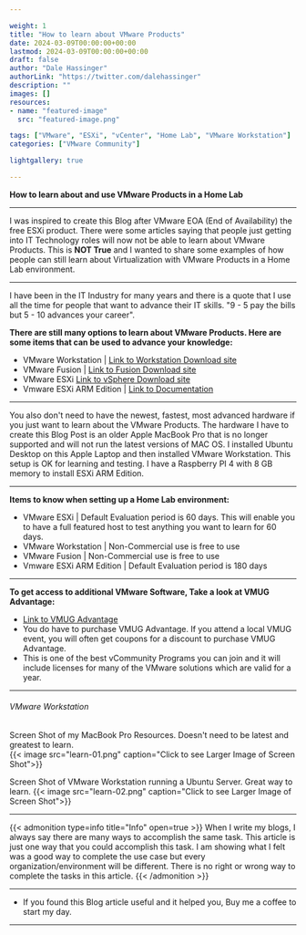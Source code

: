 ```yaml
---

weight: 1
title: "How to learn about VMware Products"
date: 2024-03-09T00:00:00+00:00
lastmod: 2024-03-09T00:00:00+00:00
draft: false
author: "Dale Hassinger"
authorLink: "https://twitter.com/dalehassinger"
description: ""
images: []
resources:
- name: "featured-image"
  src: "featured-image.png"

tags: ["VMware", "ESXi", "vCenter", "Home Lab", "VMware Workstation"]
categories: ["VMware Community"]

lightgallery: true

---
```


**How to learn about and use VMware Products in a Home Lab**

<!--more-->

---

I was inspired to create this Blog after VMware EOA (End of Availability) the free ESXi product. There were some articles saying that people just getting into IT Technology roles will now not be able to learn about VMware Products. This is **NOT True** and I wanted to share some examples of how people can still learn about Virtualization with VMware Products in a Home Lab environment.  

---

I have been in the IT Industry for many years and there is a quote that I use all the time for people that want to advance their IT skills. "9 - 5 pay the bills but 5 - 10 advances your career".  

**There are still many options to learn about VMware Products. Here are some items that can be used to advance your knowledge:**  
* VMware Workstation | [Link to Workstation Download site](https://www.vmware.com/products/workstation-player.html)  
* VMware Fusion | [Link to Fusion Download site](https://www.vmware.com/products/fusion.html)  
* VMware ESXi  [Link to vSphere Download site](https://www.vmware.com/products/vsphere.html)
* Vmware ESXi ARM Edition | [Link to Documentation](https://communities.vmware.com/t5/ESXi-Arm-Fling-Documents/VMware-ESXi-Arm-Documentation/ta-p/2993062)  

---

You also don't need to have the newest, fastest, most advanced hardware if you just want to learn about the VMware Products.  The hardware I have to create this Blog Post is an older Apple MacBook Pro that is no longer supported and will not run the latest versions of MAC OS. I installed Ubuntu Desktop on this Apple Laptop and then installed VMware Workstation. This setup is OK for learning and testing. I have a Raspberry PI 4 with 8 GB memory to install ESXi ARM Edition.

---

**Items to know when setting up a Home Lab environment:**  
* VMware ESXi | Default Evaluation period is 60 days. This will enable you to have a full featured host to test anything you want to learn for 60 days.  
* VMware Workstation | Non-Commercial use is free to use
* VMware Fusion | Non-Commercial use is free to use
* Vmware ESXi ARM Edition | Default Evaluation period is 180 days

---

**To get access to additional VMware Software, Take a look at VMUG Advantage:**  
* [Link to VMUG Advantage](https://www.vmug.com/membership/evalexperience/)  
* You do have to purchase VMUG Advantage. If you attend a local VMUG event, you will often get coupons for a discount to purchase VMUG Advantage.  
* This is one of the best vCommunity Programs you can join and it will include licenses for many of the VMware solutions which are valid for a year.  

---

###### VMware Workstation  

Screen Shot of my MacBook Pro Resources. Doesn't need to be latest and greatest to learn.  
{{< image src="learn-01.png" caption="Click to see Larger Image of Screen Shot">}}  


Screen Shot of VMware Workstation running a Ubuntu Server. Great way to learn.
{{< image src="learn-02.png" caption="Click to see Larger Image of Screen Shot">}}  

---

{{< admonition type=info title="Info" open=true >}}
When I write my blogs, I always say there are many ways to accomplish the same task. This article is just one way that you could accomplish this task. I am showing what I felt was a good way to complete the use case but every organization/environment will be different. There is no right or wrong way to complete the tasks in this article.
{{< /admonition >}}

---

* If you found this Blog article useful and it helped you, Buy me a coffee to start my day.  

<center>
<script type="text/javascript" src="https://cdnjs.buymeacoffee.com/1.0.0/button.prod.min.js" data-name="bmc-button" data-slug="dalehassinger" data-color="#FFDD00" data-emoji=""  data-font="Cookie" data-text="Buy me a coffee" data-outline-color="#000000" data-font-color="#000000" data-coffee-color="#ffffff" ></script>
</center>

---
